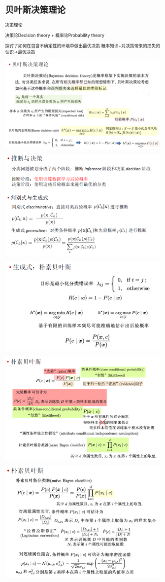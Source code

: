 # 贝叶斯决策理论

决策理论

决策论Decision theory + 概率论Probability theory

探讨了如何在包含不确定性的环境中做出最优决策
概率知识+对决策带来的损失的认识→最优决策

![image](https://github.com/LinglingGreat/Quote/blob/master/img/ML/bayes1.png)

![image](https://github.com/LinglingGreat/Quote/blob/master/img/ML/bayes2.png)

![image](https://github.com/LinglingGreat/Quote/blob/master/img/ML/bayes3.png)

![image](https://github.com/LinglingGreat/Quote/blob/master/img/ML/bayes4.png)

![image](https://github.com/LinglingGreat/Quote/blob/master/img/ML/bayes5.png)

